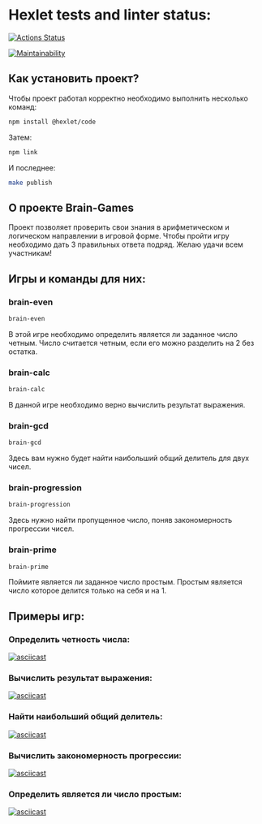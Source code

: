 # Hexlet tests and linter status:

[![Actions Status](https://github.com/JS-Demi/frontend-project-44/workflows/hexlet-check/badge.svg)](https://github.com/JS-Demi/frontend-project-44/actions)


[![Maintainability](https://api.codeclimate.com/v1/badges/15be2e4e4db480fb91b2/maintainability)](https://codeclimate.com/github/JS-Demi/frontend-project-44/maintainability)


## Как установить проект?
Чтобы проект работал корректно необходимо выполнить несколько команд:
```sh
npm install @hexlet/code
```
Затем:
```sh
npm link
```
И последнее:
```sh
make publish
```
## О проекте Brain-Games
Проект позволяет проверить свои знания в арифметическом и логическом направлении в игровой форме.
Чтобы пройти игру необходимо дать 3 правильных ответа подряд.
Желаю удачи всем участникам!

## Игры и команды для них:
### brain-even
```sh
brain-even
```
В этой игре необходимо определить является ли заданное число четным. Число считается четным, если его можно разделить на 2 без остатка.
### brain-calc
```sh
brain-calc
```
В данной игре необходимо верно вычислить результат выражения.
### brain-gcd
```sh
brain-gcd
```
Здесь вам нужно будет найти наибольший общий делитель для двух чисел.
### brain-progression
```sh
brain-progression
```
Здесь нужно найти пропущенное число, поняв закономерность прогрессии чисел.
### brain-prime
```sh
brain-prime
```
Поймите является ли заданное число простым. Простым является число которое делится только на себя и на 1.

## Примеры игр:

### Определить четность числа:
[![asciicast](https://asciinema.org/a/rC4x4kiXWAry721BZcIFEcnPT.svg)](https://asciinema.org/a/rC4x4kiXWAry721BZcIFEcnPT)

### Вычислить результат выражения:
[![asciicast](https://asciinema.org/a/3Hpz7xCSUDfZFQiJPRgs1C6UB.svg)](https://asciinema.org/a/3Hpz7xCSUDfZFQiJPRgs1C6UB)

### Найти наибольший общий делитель:
[![asciicast](https://asciinema.org/a/JWlyhRDLJZ82NuzPC3Nmoktrl.svg)](https://asciinema.org/a/JWlyhRDLJZ82NuzPC3Nmoktrl)

### Вычислить закономерность прогрессии:
[![asciicast](https://asciinema.org/a/Yci0TQ1DKt7KL2XFFIxNgPXfS.svg)](https://asciinema.org/a/Yci0TQ1DKt7KL2XFFIxNgPXfS)

### Определить является ли число простым:
[![asciicast](https://asciinema.org/a/RPmUhSB7ZCvUWe6TZjWoUc8DY.svg)](https://asciinema.org/a/RPmUhSB7ZCvUWe6TZjWoUc8DY)
